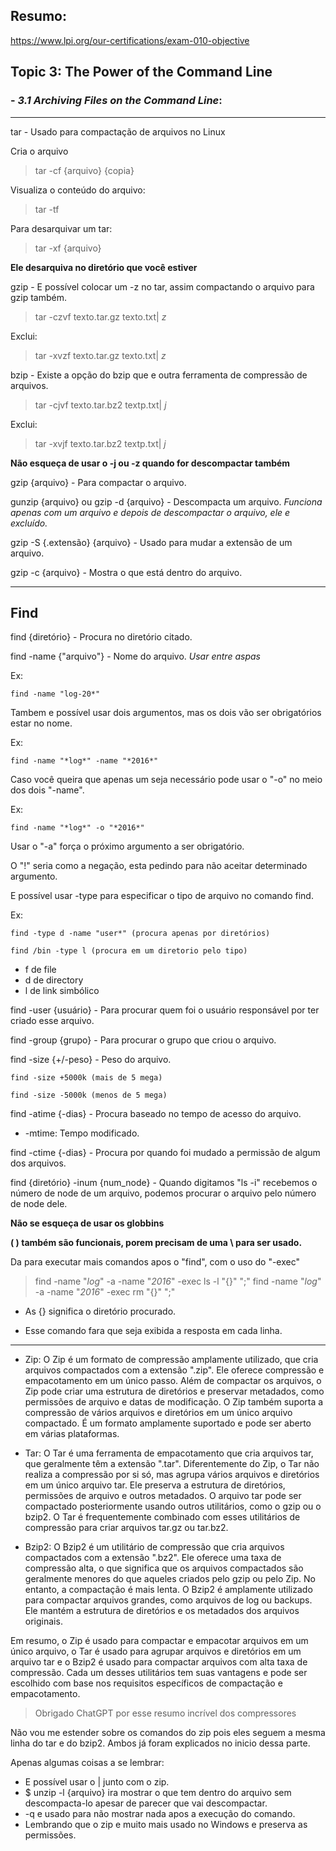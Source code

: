 ## Resumo:

https://www.lpi.org/our-certifications/exam-010-objective

## Topic 3: The Power of the Command Line

 ### - *3.1 Archiving Files on the Command Line*:
 ***
 
 tar - Usado para compactação de arquivos no Linux 
 
 Cria o arquivo
 >tar -cf {arquivo} {copia}
 
 Visualiza o conteúdo do arquivo: 
 >tar -tf 
 
 Para desarquivar um tar:
 > tar -xf {arquivo}
 
 **Ele desarquiva no diretório que você estiver**
 
 gzip - E possível colocar um -z no tar, assim compactando o arquivo para gzip também. 
 
 >tar -czvf texto.tar.gz texto.txt| *z*
 
 Exclui:
 
  >tar -xvzf texto.tar.gz texto.txt| *z*
 
 bzip - Existe a opção do bzip que e outra ferramenta de compressão de arquivos.
 
 >tar -cjvf texto.tar.bz2 textp.txt| *j*
 
 Exclui:
 
  >tar -xvjf texto.tar.bz2 textp.txt| *j*
 
 **Não esqueça de usar o -j ou -z quando for descompactar também**
 
 gzip {arquivo} - Para compactar o arquivo.
 
 gunzip {arquivo} ou gzip -d {arquivo} - Descompacta um arquivo. *Funciona apenas com um arquivo e depois de descompactar o arquivo, ele e excluído.*
 
gzip -S {.extensão} {arquivo} - Usado para mudar a extensão de um arquivo. 

gzip -c {arquivo} - Mostra o que está dentro do arquivo.

---

## Find

find {diretório} - Procura no diretório citado. 

find -name {"arquivo"} - Nome do arquivo. *Usar entre aspas*

Ex: 
````
find -name "log-20*" 
````


Tambem e possível usar dois argumentos, mas os dois vão ser obrigatórios estar no nome.

Ex:
````
find -name "*log*" -name "*2016*"
````
Caso você queira que apenas um seja necessário pode usar o "-o" no meio dos dois "-name".

Ex:
````
find -name "*log*" -o "*2016*"
````

Usar o "-a" força o próximo argumento a ser obrigatório.

O "!" seria como a negação, esta pedindo para não aceitar determinado argumento.

E possível usar -type para especificar o tipo de arquivo no comando find.


Ex:

````
find -type d -name "user*" (procura apenas por diretórios)

find /bin -type l (procura em um diretorio pelo tipo)
````

- f de file
- d de directory
- l de link simbólico

find -user {usuário} - Para procurar quem foi o usuário responsável por ter criado esse arquivo.

find -group {grupo} - Para procurar o grupo que criou o arquivo.

find -size {+/-peso} - Peso do arquivo.

````
find -size +5000k (mais de 5 mega)

find -size -5000k (menos de 5 mega)
````

find -atime {-dias} - Procura baseado no tempo de acesso do arquivo.

 - -mtime: Tempo modificado.


find -ctime {-dias} - Procura por quando foi mudado a permissão de algum dos arquivos.

find {diretório} -inum {num_node} - Quando digitamos "ls -i" recebemos o número de node de um arquivo, podemos procurar o arquivo pelo número de node dele.


**Não se esqueça de usar os globbins**

**( ) também são funcionais, porem precisam de uma \ para ser usado.**


Da para executar mais comandos apos o "find", com o uso do "-exec"
> find -name "*log*" -a  -name "*2016*" -exec ls -l "{}" ";"
> find -name "*log*" -a -name "*2016*" -exec rm "{}" ";"

- As {} significa o diretório procurado.

- Esse comando fara que seja exibida a resposta em cada linha.

---

- Zip: O Zip é um formato de compressão amplamente utilizado, que cria arquivos compactados com a extensão ".zip". Ele oferece compressão e empacotamento em um único passo. Além de compactar os arquivos, o Zip pode criar uma estrutura de diretórios e preservar metadados, como permissões de arquivo e datas de modificação. O Zip também suporta a compressão de vários arquivos e diretórios em um único arquivo compactado. É um formato amplamente suportado e pode ser aberto em várias plataformas.

- Tar: O Tar é uma ferramenta de empacotamento que cria arquivos tar, que geralmente têm a extensão ".tar". Diferentemente do Zip, o Tar não realiza a compressão por si só, mas agrupa vários arquivos e diretórios em um único arquivo tar. Ele preserva a estrutura de diretórios, permissões de arquivo e outros metadados. O arquivo tar pode ser compactado posteriormente usando outros utilitários, como o gzip ou o bzip2. O Tar é frequentemente combinado com esses utilitários de compressão para criar arquivos tar.gz ou tar.bz2.

 - Bzip2: O Bzip2 é um utilitário de compressão que cria arquivos compactados com a extensão ".bz2". Ele oferece uma taxa de compressão alta, o que significa que os arquivos compactados são geralmente menores do que aqueles criados pelo gzip ou pelo Zip. No entanto, a compactação é mais lenta. O Bzip2 é amplamente utilizado para compactar arquivos grandes, como arquivos de log ou backups. Ele mantém a estrutura de diretórios e os metadados dos arquivos originais.

Em resumo, o Zip é usado para compactar e empacotar arquivos em um único arquivo, o Tar é usado para agrupar arquivos e diretórios em um arquivo tar e o Bzip2 é usado para compactar arquivos com alta taxa de compressão. Cada um desses utilitários tem suas vantagens e pode ser escolhido com base nos requisitos específicos de compactação e empacotamento.

> Obrigado ChatGPT por esse resumo incrível dos compressores

Não vou me estender sobre os comandos do zip pois eles seguem a mesma linha do tar e do bzip2. Ambos já foram explicados no inicio dessa parte. 

Apenas algumas coisas a se lembrar:

- E possível usar o | junto com o zip.
- $ unzip -l {arquivo} ira mostrar o que tem dentro do arquivo sem descompacta-lo apesar de parecer que vai descompactar.
- -q e usado para não mostrar nada apos a execução do comando.
- Lembrando que o zip e muito mais usado no Windows e preserva as permissões.
 
 